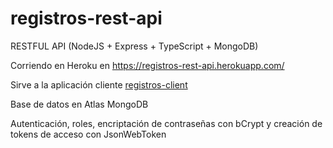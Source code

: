 # registros-rest-api

RESTFUL API (NodeJS + Express + TypeScript + MongoDB)

Corriendo en Heroku en https://registros-rest-api.herokuapp.com/

Sirve a la aplicación cliente [registros-client]

Base de datos en Atlas MongoDB

Autenticación, roles, encriptación de contraseñas con bCrypt y creación de tokens de acceso con JsonWebToken


[registros-client]: <https://github.com/gustavoghp87/registros-client/>
